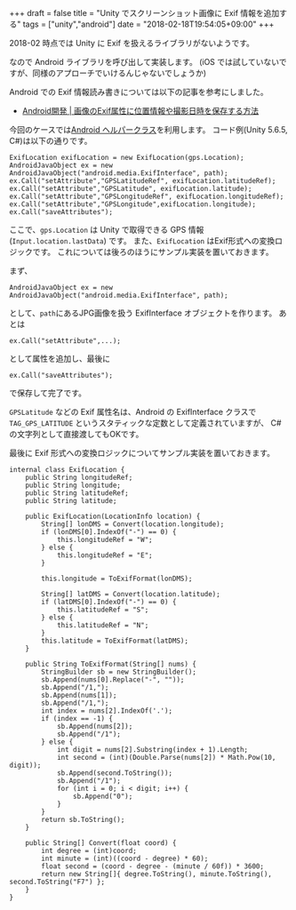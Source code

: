 +++
draft = false
title = "Unity でスクリーンショット画像に Exif 情報を追加する"
tags = ["unity","android"]
date = "2018-02-18T19:54:05+09:00"
+++

2018-02 時点では Unity に Exif を扱えるライブラリがないようです。

なので Android ライブラリを呼び出して実装します。
(iOS では試していないですが、同様のアプローチでいけるんじゃないでしょうか)

<!--more-->

Android での Exif 情報読み書きについては以下の記事を参考にしました。

* [Android開発 | 画像のExif属性に位置情報や撮影日時を保存する方法](http://mussyu1204.myhome.cx/wordpress/it/?p=161)

<!-- そもそもの発端は、 -->
<!-- 2018/03/01 に安らかに眠ることになった Google の Tango を触っていたときに、 -->
<!-- スクリプトから保存した AR 表示スクリーンショットに位置情報をつけたい、というものでした。 -->

<!-- 自分は Unity もスマホアプリ開発も素人でしたので、 -->
<!-- まあそれくらいライブラリあるんじゃないの？と軽い気持ちで調べ始めたのです。 -->

<!-- しかしながらいくら調べてみても Unity での Asset や C# のライブラリが見つからず、 -->
<!-- これは Exif の規格調べて自前でバイト列いじらないといけないのか？ -->
<!-- と悲嘆に暮れていました。 -->

<!-- そんな矢先、天(Google 検索)から一筋の光明が差したのです。 -->
<!-- それが Android ネイティブライブラリ呼び出しでした。 -->

今回のケースでは[Android ヘルパークラス](https://docs.unity3d.com/ja/540/Manual/PluginsForAndroid.html)を利用します。
コード例(Unity 5.6.5, C#)は以下の通りです。

```
ExifLocation exifLocation = new ExifLocation(gps.Location);
AndroidJavaObject ex = new AndroidJavaObject("android.media.ExifInterface", path);
ex.Call("setAttribute","GPSLatitudeRef", exifLocation.latitudeRef);
ex.Call("setAttribute","GPSLatitude", exifLocation.latitude);
ex.Call("setAttribute","GPSLongitudeRef", exifLocation.longitudeRef);
ex.Call("setAttribute","GPSLongitude",exifLocation.longitude);
ex.Call("saveAttributes");
```

ここで、`gps.Location` は Unity で取得できる GPS 情報(`Input.location.lastData`) です。
また、`ExifLocation` はExif形式への変換ロジックです。
これについては後ろのほうにサンプル実装を置いておきます。

まず、
```
AndroidJavaObject ex = new AndroidJavaObject("android.media.ExifInterface", path);
```
として、`path`にあるJPG画像を扱う ExifInterface オブジェクトを作ります。
あとは
```
ex.Call("setAttribute",...);
```
として属性を追加し、最後に
```
ex.Call("saveAttributes");
```
で保存して完了です。

`GPSLatitude` などの Exif 属性名は、Android の ExifInterface クラスで `TAG_GPS_LATITUDE` というスタティックな定数として定義されていますが、
C# の文字列として直接渡してもOKです。

最後に Exif 形式への変換ロジックについてサンプル実装を置いておきます。

```
internal class ExifLocation {
    public String longitudeRef;
    public String longitude;
    public String latitudeRef;
    public String latitude;

    public ExifLocation(LocationInfo location) {
        String[] lonDMS = Convert(location.longitude);
        if (lonDMS[0].IndexOf("-") == 0) {
            this.longitudeRef = "W";
        } else {
            this.longitudeRef = "E";
        }

        this.longitude = ToExifFormat(lonDMS);

        String[] latDMS = Convert(location.latitude);
        if (latDMS[0].IndexOf("-") == 0) {
            this.latitudeRef = "S";
        } else {
            this.latitudeRef = "N";
        }
        this.latitude = ToExifFormat(latDMS);
    }

    public String ToExifFormat(String[] nums) {
        StringBuilder sb = new StringBuilder();
        sb.Append(nums[0].Replace("-", ""));
        sb.Append("/1,");
        sb.Append(nums[1]);
        sb.Append("/1,");
        int index = nums[2].IndexOf('.');
        if (index == -1) {
            sb.Append(nums[2]);
            sb.Append("/1");
        } else {
            int digit = nums[2].Substring(index + 1).Length;
            int second = (int)(Double.Parse(nums[2]) * Math.Pow(10, digit));
            sb.Append(second.ToString());
            sb.Append("/1");
            for (int i = 0; i < digit; i++) {
                sb.Append("0");
            }
        }
        return sb.ToString();
    }

    public String[] Convert(float coord) {
        int degree = (int)coord;
        int minute = (int)((coord - degree) * 60);
        float second = (coord - degree - (minute / 60f)) * 3600;
        return new String[]{ degree.ToString(), minute.ToString(), second.ToString("F7") };
    }
}
```

